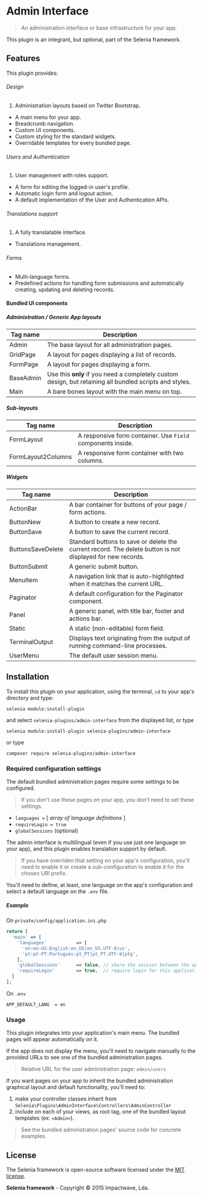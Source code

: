 # Admin Interface

> An administration interface or base infrastructure for your app.

This plugin is an integrant, but optional, part of the Selenia framework.

## Features

This plugin provides:

###### Design

1. Administration layouts based on Twitter Bootstrap.
* A main menu for your app.
* Breadcrumb navigation.
* Custom UI components.
* Custom styling for the standard widgets.
* Overridable templates for every bundled page.

###### Users and Authentication

1. User management with roles support.
* A form for editing the logged-in user's profile.
* Automatic login form and logout action.
* A default implementation of the User and Authentication APIs.

###### Translations support

1. A fully translatable interface.
* Translations management.

###### Forms

* Multi-language forms.
* Predefined actions for handling form submissions and automatically creating, updating and deleting records.

#### Bundled UI components

##### Administration / Generic App layouts
 
Tag name  | Description
----------|------------
Admin     | The base layout for all administration pages.
GridPage  | A layout for pages displaying a list of records.
FormPage  | A layout for pages displaying a form.
BaseAdmin | Use this **only** if you need a completely custom design, but retaining all bundled scripts and styles.
Main      | A bare bones layout with the main menu on top.

##### Sub-layouts

Tag name           | Description
-------------------|------------
FormLayout         | A responsive form container. Use `Field` components inside.
FormLayout2Columns | A responsive form container with two columns.

##### Widgets

Tag name           | Description
-------------------|------------
ActionBar          | A bar container for buttons of your page / form actions.
ButtonNew          | A button to create a new record.
ButtonSave         | A button to save the current record.
ButtonsSaveDelete  | Standard buttons to save or delete the current record. The delete button is not displayed for new records.
ButtonSubmit       | A generic submit button.
MenuItem           | A navigation link that is auto-highlighted when it matches the current URL.
Paginator          | A default configuration for the Paginator component.
Panel              | A generic panel, with title bar, footer and actions bar.
Static             | A static (non-editable) form field.
TerminalOutput     | Displays text originating from the output of running command-line processes.
UserMenu           | The default user session menu.

## Installation

To install this plugin on your application, using the terminal, `cd` to your app's directory and type:

```shell
selenia module:install-plugin
```

and select `selenia-plugins/admin-interface` from the displayed list, or type

```shell
selenia module:install-plugin selenia-plugins/admin-interface
```

or type

```shell
composer require selenia-plugins/admin-interface
```

### Required configuration settings

The default bundled administration pages require some settings to be configured.

> If you don't use these pages on your app, you don't need to set these settings.

* `languages =` [ *array of language definitions* ]
* `requireLogin = true`
* `globalSessions` (optional)

The admin interface is multilingual (even if you use just one language on your app), and this plugin enables translation support by default.

> If you have overriden that setting on your app's configuration, you'll need to enable it or create a sub-configuration to enable it for the chosen URI prefix.

You'll need to define, at least, one language on the app's configuration and select a default language on the  `.env` file.

##### Example

On `private/config/application.ini.php`

```php
return [
  'main' => [
    'languages'           => [
      'en:en-US:English:en_US|en_US.UTF-8|us',
      'pt:pt-PT:Português:pt_PT|pt_PT.UTF-8|ptg',
    ],
    'globalSessions'      => false, // share the session between the application and its sub-applications?
    'requireLogin'        => true,  // require login for this application?
  ]
];
```

On `.env`

```
APP_DEFAULT_LANG  = en
```

### Usage

This plugin integrates into your application's main menu. The bundled pages will appear automatically on it.

If the app does not display the menu, you'll need to navigate manually to the provided URLs to see one of the bundled administration pages.

> Relative URL for the user administration page: `admin/users`

If you want pages on your app to inherit the bundled administration graphical layout and default functionality, you'll need to:

1. make your controller classes inherit from `Selenia\Plugins\AdminInterface\Controllers\AdminController`
2. include on each of your views, as root tag, one of the bundled layout templates (ex: `<Admin>`).

> See the bundled administration pages' source code for concrete examples.

## License

The Selenia framework is open-source software licensed under the [MIT license](http://opensource.org/licenses/MIT).

**Selenia framework** - Copyright &copy; 2015 Impactwave, Lda.
